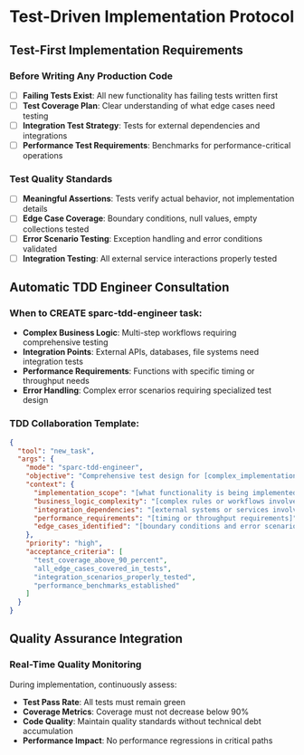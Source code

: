 # Test-Driven Implementation Protocol

## Test-First Implementation Requirements

### Before Writing Any Production Code
- [ ] **Failing Tests Exist**: All new functionality has failing tests written first
- [ ] **Test Coverage Plan**: Clear understanding of what edge cases need testing
- [ ] **Integration Test Strategy**: Tests for external dependencies and integrations
- [ ] **Performance Test Requirements**: Benchmarks for performance-critical operations

### Test Quality Standards
- [ ] **Meaningful Assertions**: Tests verify actual behavior, not implementation details
- [ ] **Edge Case Coverage**: Boundary conditions, null values, empty collections tested  
- [ ] **Error Scenario Testing**: Exception handling and error conditions validated
- [ ] **Integration Testing**: All external service interactions properly tested

## Automatic TDD Engineer Consultation

### When to CREATE sparc-tdd-engineer task:
- **Complex Business Logic**: Multi-step workflows requiring comprehensive testing
- **Integration Points**: External APIs, databases, file systems need integration tests
- **Performance Requirements**: Functions with specific timing or throughput needs
- **Error Handling**: Complex error scenarios requiring specialized test design

### TDD Collaboration Template:
```json
{
  "tool": "new_task",
  "args": {
    "mode": "sparc-tdd-engineer",
    "objective": "Comprehensive test design for [complex_implementation_area]",
    "context": {
      "implementation_scope": "[what functionality is being implemented]",
      "business_logic_complexity": "[complex rules or workflows involved]",
      "integration_dependencies": "[external systems or services involved]",
      "performance_requirements": "[timing or throughput requirements]",
      "edge_cases_identified": "[boundary conditions and error scenarios]"
    },
    "priority": "high",
    "acceptance_criteria": [
      "test_coverage_above_90_percent",
      "all_edge_cases_covered_in_tests", 
      "integration_scenarios_properly_tested",
      "performance_benchmarks_established"
    ]
  }
}
```

## Quality Assurance Integration

### Real-Time Quality Monitoring
During implementation, continuously assess:
- **Test Pass Rate**: All tests must remain green
- **Coverage Metrics**: Coverage must not decrease below 90%
- **Code Quality**: Maintain quality standards without technical debt accumulation
- **Performance Impact**: No performance regressions in critical paths
